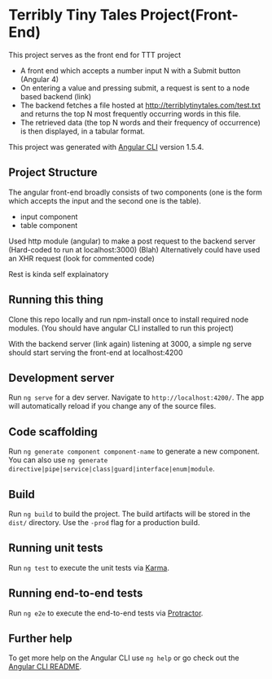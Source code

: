 # Terribly Tiny Tales Project(Front-End)

This project serves as the front end for TTT project

- A front end which accepts a number input N with a Submit button (Angular 4)
- On entering a value and pressing submit, a request is sent to a node based backend (link)
- The backend fetches a file hosted at http://terriblytinytales.com/test.txt and returns the top N most frequently occurring words in this file.
- The retrieved data (the top N words and their frequency of occurrence) is then displayed, in a tabular format.

This project was generated with [Angular CLI](https://github.com/angular/angular-cli) version 1.5.4.

## Project Structure

The angular front-end broadly consists of two components (one is the form which accepts the input and the second one is the table).
- input component
- table component

Used http module (angular) to make a post request to the backend server (Hard-coded to run at localhost:3000) (Blah)
Alternatively could have used an XHR request (look for commented code)

Rest is kinda self explainatory

## Running this thing

Clone this repo locally and run npm-install once to install required node modules. (You should have angular CLI installed to run this project)

With the backend server (link again) listening at 3000, a simple ng serve should start serving the front-end at localhost:4200

## Development server

Run `ng serve` for a dev server. Navigate to `http://localhost:4200/`. The app will automatically reload if you change any of the source files.

## Code scaffolding

Run `ng generate component component-name` to generate a new component. You can also use `ng generate directive|pipe|service|class|guard|interface|enum|module`.

## Build

Run `ng build` to build the project. The build artifacts will be stored in the `dist/` directory. Use the `-prod` flag for a production build.

## Running unit tests

Run `ng test` to execute the unit tests via [Karma](https://karma-runner.github.io).

## Running end-to-end tests

Run `ng e2e` to execute the end-to-end tests via [Protractor](http://www.protractortest.org/).

## Further help

To get more help on the Angular CLI use `ng help` or go check out the [Angular CLI README](https://github.com/angular/angular-cli/blob/master/README.md).
